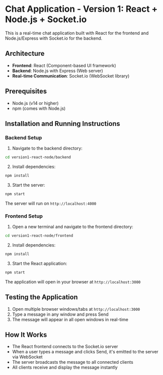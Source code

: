 # Chat Application - Version 1: React + Node.js + Socket.io

This is a real-time chat application built with React for the frontend and Node.js/Express with Socket.io for the backend.

## Architecture

- **Frontend**: React (Component-based UI framework)
- **Backend**: Node.js with Express (Web server)
- **Real-time Communication**: Socket.io (WebSocket library)

## Prerequisites

- Node.js (v14 or higher)
- npm (comes with Node.js)

## Installation and Running Instructions

### Backend Setup

1. Navigate to the backend directory:
```bash
cd version1-react-node/backend
```

2. Install dependencies:
```bash
npm install
```

3. Start the server:
```bash
npm start
```

The server will run on `http://localhost:4000`

### Frontend Setup

1. Open a new terminal and navigate to the frontend directory:
```bash
cd version1-react-node/frontend
```

2. Install dependencies:
```bash
npm install
```

3. Start the React application:
```bash
npm start
```

The application will open in your browser at `http://localhost:3000`

## Testing the Application

1. Open multiple browser windows/tabs at `http://localhost:3000`
2. Type a message in any window and press Send
3. The message will appear in all open windows in real-time

## How It Works

- The React frontend connects to the Socket.io server
- When a user types a message and clicks Send, it's emitted to the server via WebSocket
- The server broadcasts the message to all connected clients
- All clients receive and display the message instantly

